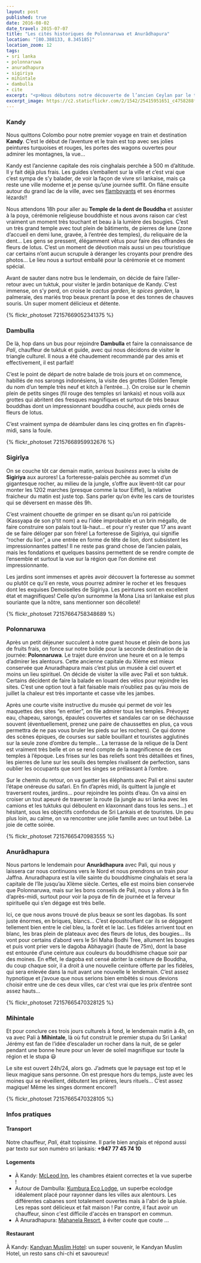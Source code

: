```yaml
---
layout: post
published: true
date: 2016-08-02
date_travel: 2015-07-07
title: "Les cités historiques de Polonnaruwa et Anurâdhapura"
location: "[80.388133, 8.345185]"
location_zoom: 12
tags:
- sri lanka
- polonnaruwa
- anuradhapura
- sigiriya
- mihintale
- dambulla
- cite
excerpt: "<p>Nous débutons notre découverte de l’ancien Ceylan par le triangle culturel pour ensuite pousser notre voyage au Nord vers Jaffna. Le centre de l’île est son coeur historique et abrite ses grandes anciennes capitales.</p><p>Un triangle est formé des villes de <b>Kandy</b>, <b>Anurâdhapura</b> et <b>Polonnaruwa</b>. Des villes enfouies dans la jungle, des éléphants, des dagobas blanches et des bouddhas magnifiques nous attendent.</p>"
excerpt_image: https://c2.staticflickr.com/2/1542/25415951651_c4758288fb_c.jpg
---
```

### Kandy

Nous quittons Colombo pour notre premier voyage en train et destination **Kandy**. C’est le début de l’aventure et le train est top avec ses jolies peintures turquoises et rouges, les portes des wagons ouvertes pour admirer les montagnes, la vue...

Kandy est l’ancienne capitale des rois cinghalais perchée à 500 m d’altitude. Il y fait déjà plus frais. Les guides s’emballent sur la ville et c’est vrai que c’est sympa de s’y balader, de voir la façon de vivre sri lankaise, mais ça reste une ville moderne et je pense qu’une journée suffit. On flâne ensuite autour du grand lac de la ville, avec ses [flamboyants](https://fr.wikipedia.org/wiki/Delonix_regia) et ses énormes lézards!!

Nous attendons 18h pour aller au **Temple de la dent de Bouddha** et assister à la poya, cérémonie religieuse bouddhiste et nous avons raison car c’est vraiment un moment très touchant et beau à la lumière des bougies. C’est un très grand temple avec tout plein de bâtiments, de pierres de lune (zone d’accueil en demi lune, gravée, à l’entrée des temples), du reliquaire de la dent… Les gens se pressent, élégamment vêtus pour faire des offrandes de fleurs de lotus. C’est un moment de dévotion mais aussi un peu touristique car certains n’ont aucun scrupule à déranger les croyants pour prendre des photos… Le lieu nous a surtout emballé pour la cérémonie et ce moment spécial.

Avant de sauter dans notre bus le lendemain, on décide de faire l’aller-retour avec un tuktuk, pour visiter le jardin botanique de Kandy. C’est immense, on s’y perd, on croise le *cactus garden*, le *spices garden*, la palmeraie, des mariés trop beaux prenant la pose et des tonnes de chauves souris. Un super moment délicieux et détente.

{% flickr_photoset 72157669052341375 %}

### Dambulla

De là, hop dans un bus pour rejoindre **Dambulla** et faire la connaissance de *Pali*, chauffeur de tuktuk et guide, avec qui nous décidons de visiter le triangle culturel. Il nous a été chaudement recommandé par des amis et effectivement, il est parfait!

C’est le point de départ de notre balade de trois jours et on commence, habillés de nos sarongs indonésiens, la visite des grottes (Golden Temple du nom  d’un temple très neuf et kitch à l’entrée…). On croise sur le chemin plein de petits singes (fil rouge des temples sri lankais) et nous voilà aux grottes qui abritent des fresques magnifiques et surtout de très beaux bouddhas dont un impressionnant bouddha couché, aux pieds ornés de fleurs de lotus.

C’est vraiment sympa de déambuler dans les cinq grottes en fin d’après-midi, sans la foule.

{% flickr_photoset 72157668959932676 %}

### Sigirîya

On se couche tôt car demain matin, *serious business* avec la visite de **Sigiriya** aux aurores! La forteresse-palais perchée au sommet d’un gigantesque rocher, au milieu de la jungle, s’offre aux lèvent-tôt car pour monter les 1202 marches (presque comme la tour Eiffel), la relative fraicheur du matin est juste top. Sans parler qu’on évite les cars de touristes qui se déversent en masse dès 9h.

C’est vraiment chouette de grimper en se disant qu’un roi patricide (Kassyapa de son p’tit nom) a eu l’idée improbable et un brin mégallo, de faire construire son palais tout là-haut… et pour n’y rester que 17 ans avant de se faire déloger par son frère! La forteresse de Sigiriya, qui signifie “rocher du lion”, a une entrée en forme de tête de lion, dont subsistent les impressionnantes pattes! Il ne reste pas grand chose de l’ancien palais, mais les fondations et quelques bassins permettent de se rendre compte de l’ensemble et surtout la vue sur la région que l’on domine est impressionnante.

Les jardins sont immenses et après avoir découvert la forteresse au sommet ou plutôt ce qu’il en reste, vous pourrez admirer le rocher et les fresques dont les exquises Demoiselles de Sigiriya. Les peintures sont en excellent état et magnifiques! Celle qu’on surnomme la Mona Lisa sri lankaise est plus souriante que la nôtre, sans mentionner son décolleté!

{% flickr_photoset 72157664758348689 %}

### Polonnaruwa

Après un petit déjeuner succulent à notre guest house et plein de bons jus de fruits frais, on fonce sur notre bolide pour la seconde destination de la journée: **Polonnaruwa**. Le trajet dure environ une heure et on a le temps d’admirer les alentours. Cette ancienne capitale du XIème est mieux conservée que Anuradhapura mais c’est plus un musée à ciel ouvert et moins un lieu spirituel. On décide de visiter la ville avec Pali et son tuktuk. Certains décident de faire la balade en louant des vélos pour rejoindre les sites. C’est une option tout à fait faisable mais n’oubliez pas qu’au mois de juillet la chaleur est très importante et casse vite les jambes.

Après une courte visite instructive du musée qui permet de voir les maquettes des sites “en entier”, on file admirer tous les temples. Prévoyez eau, chapeau, sarongs, épaules couvertes et sandales car on se déchausse souvent (éventuellement, prenez une paire de chaussettes en plus, ça vous permettra de ne pas vous bruler les pieds sur les rochers). Ce qui donne des scènes épiques, de courses sur sable bouillant et touristes agglutinés sur la seule zone d’ombre du temple… La terrasse de la relique de la Dent est vraiment très belle et on se rend compte de la magnificence de ces temples à l’époque. Les frises sur les bas reliefs sont très détaillées et fines, les pierres de lune sur les seuils des temples rivalisent de perfection, sans oublier les occupants que sont les singes se prélassant à l’ombre.

Sur le chemin du retour, on va guetter les éléphants avec Pali et ainsi sauter l’étape onéreuse du safari. En fin d’après midi, ils quittent la jungle et traversent routes, jardins… pour rejoindre les points d’eau. On va ainsi en croiser un tout apeuré de traverser la route (la jungle au sri lanka avec les camions et les tuktuks qui déboulent en klaxonnant dans tous les sens…) et hésitant, sous les objectifs confondus de Sri Lankais et de touristes. Un peu plus loin, au calme, on va rencontrer une jolie famille avec un tout bébé. La joie de cette soirée.

{% flickr_photoset 72157665470983555 %}

### Anurâdhapura

Nous partons le lendemain pour **Anurâdhapura** avec Pali, qui nous y laissera car nous continuons vers le Nord et nous prendrons un train pour Jaffna. Anuradhapura est la ville sainte du bouddhisme cinghalais et sera la capitale de l’île jusqu’au XIème siècle. Certes, elle est moins bien conservée que Polonnaruwa, mais sur les bons conseils de Pali, nous y allons à la fin d’après-midi, surtout pour voir la poya de fin de journée et la ferveur spirituelle qui s’en dégage est très belle.

Ici, ce que nous avons trouvé de plus beaux se sont les dagobas. Ils sont juste énormes, en briques, blancs… C’est époustouflant car ils se dégagent tellement bien entre le ciel bleu, la forêt et le lac. Les fidèles arrivent tout en blanc, les bras plein de plateaux avec des fleurs de lotus, des bougies… Ils vont pour certains d’abord vers le Sri Maha Bodhi Tree, allument les bougies et puis vont prier vers le dagoba Abhayagiri (haute de 75m), dont la base est entourée d’une ceinture aux couleurs du bouddhisme chaque soir par des moines. En effet, le dagoba est censé abriter la ceinture de Bouddha, du coup chaque soir, il a droit à une nouvelle ceinture offerte par les fidèles, qui sera enlevée dans la nuit avant une nouvelle le lendemain. C’est assez hypnotique et j’avoue que nous serions bien embêtés si nous devions choisir entre une de ces deux villes, car c’est vrai que les prix d’entrée sont assez hauts...

{% flickr_photoset 72157665470328125 %}

### Mihintale

Et pour conclure ces trois jours culturels à fond, le lendemain matin à 4h, on va avec Pali à **Mihintale**, là où fut construit le premier stupa du Sri Lanka! Jérémy est fan de l’idée d’escalader un rocher dans la nuit, de se geler pendant une bonne heure pour un lever de soleil magnifique sur toute la région et le stupa 😃

Le site est ouvert 24h/24, alors go. J’admets que le paysage est top et le lieux magique sans personne. On est presque hors du temps, juste avec les moines qui se réveillent, débutent les prières, leurs rituels… C’est assez magique! Même les singes dorment encore!!

{% flickr_photoset 72157665470328105 %}

### Infos pratiques

#### Transport

Notre chauffeur, *Pali*, était topissime. Il parle bien anglais et répond aussi par texto sur son numéro sri lankais: **+947 77 45 74 10**

#### Logements

 - À Kandy: [McLeod Inn](https://www.tripadvisor.fr/Hotel_Review-g304138-d1539228-Reviews-McLeod_Inn-Kandy_Central_Province.html), les chambres étaient correctes et la vue superbe !
 - Autour de Dambulla: [Kumbura Eco Lodge](http://www.kumbura.com/), un superbe ecolodge idéalement placé pour rayonner dans les villes aux alentours. Les différentes cabanes sont totalement ouvertes mais à l'abri de la pluie. Les repas sont délicieux et fait maison ! Par contre, il faut avoir un chauffeur, sinon c'est difficile d'accès en transport en commun.
 - À Anuradhapura: [Mahanela Resort](https://www.tripadvisor.fr/Hotel_Review-g304132-d2309183-Reviews-Mahanela_Guest_House-Anuradhapura_North_Central_Province.html), à éviter coute que coute ...

#### Restaurant

À Kandy: [Kandyan Muslim Hotel](https://www.tripadvisor.fr/Restaurant_Review-g304138-d2703089-Reviews-Kandyan_Muslim_Hotel-Kandy_Central_Province.html): un super souvenir, le Kandyan Muslim Hotel, un resto sans chi-chi et savoureux!

